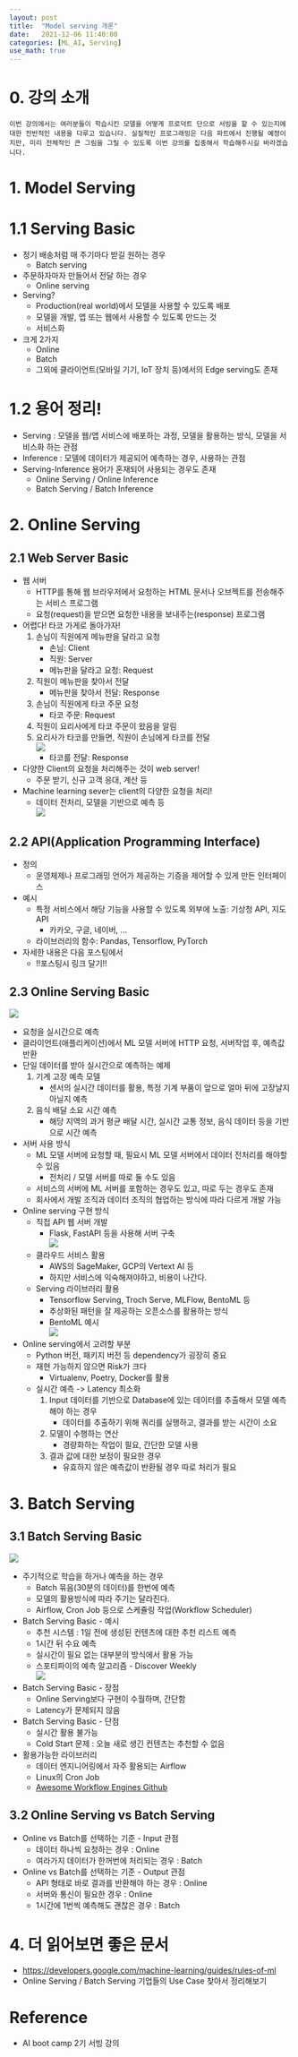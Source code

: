 ```yaml
---
layout: post
title:  "Model serving 개론"
date:   2021-12-06 11:40:00
categories: [ML_AI, Serving]
use_math: true
---
```


# 0. 강의 소개

```
이번 강의에서는 여러분들이 학습시킨 모델을 어떻게 프로덕트 단으로 서빙을 할 수 있는지에 대한 전반적인 내용을 다루고 있습니다. 실질적인 프로그래밍은 다음 파트에서 진행될 예정이지만, 미리 전체적인 큰 그림을 그릴 수 있도록 이번 강의를 집중해서 학습해주시길 바라겠습니다.
```

# 1. Model Serving
# 1.1 Serving Basic
* 정기 배송처럼 매 주기마다 받길 원하는 경우
    * Batch serving
* 주문하자마자 만들어서 전달 하는 경우
    * Online serving
* Serving?
    * Production(real world)에서 모델을 사용할 수 있도록 배포
    * 모델을 개발, 앱 또는 웹에서 사용할 수 있도록 만드는 것
    * 서비스화
* 크게 2가지
    * Online
    * Batch
    * 그외에 클라이언트(모바일 기기, IoT 장치 등)에서의 Edge serving도 존재

# 1.2 용어 정리!
* Serving : 모델을 웹/앱 서비스에 배포하는 과정, 모델을 활용하는 방식, 모델을 서비스화 하는 관점
* Inference : 모델에 데이터가 제공되어 예측하는 경우, 사용하는 관점
* Serving-Inference 용어가 혼재되어 사용되는 경우도 존재
    * Online Serving / Online Inference
    * Batch Serving / Batch Inference

# 2. Online Serving
## 2.1 Web Server Basic
* 웹 서버
    * HTTP를 통해 웹 브라우저에서 요청하는 HTML 문서나 오브젝트를 전송해주는 서비스 프로그램
    * 요청(request)을 받으면 요청한 내용을 보내주는(response) 프로그램
* 어렵다! 타코 가게로 돌아가자!
    1. 손님이 직원에게 메뉴판을 달라고 요청
        * 손님: Client
        * 직원: Server
        * 메뉴판을 달라고 요청: Request
    2. 직원이 메뉴판을 찾아서 전달
        * 메뉴판을 찾아서 전달: Response
    3. 손님이 직원에게 타코 주문 요청
        * 타코 주문: Request
    4. 직원이 요리사에게 타코 주문이 왔음을 알림
    5. 요리사가 타코를 만들면, 직원이 손님에게 타코를 전달  
        ![](/assets/image/mlops/2_1.PNG)  
        * 타코를 전달: Response
* 다양한 Client의 요청을 처리해주는 것이 web server!
    * 주문 받기, 신규 고객 응대, 계산 등
* Machine learning sever는 client의 다양한 요청을 처리!
    * 데이터 전처리, 모델을 기반으로 예측 등  
    ![](/assets/image/mlops/2_2.PNG)  

## 2.2 API(Application Programming Interface)
* 정의
    * 운영체제나 프로그래밍 언어가 제공하는 기증을 제어할 수 있게 만든 인터페이스
* 예시
    * 특정 서비스에서 해당 기능을 사용할 수 있도록 외부에 노출: 기상청 API, 지도 API
        * 카카오, 구글, 네이버, ...
    * 라이브러리의 함수: Pandas, Tensorflow, PyTorch
* 자세한 내용은 다음 포스팅에서
    * !!포스팅시 링크 달기!!

## 2.3 Online Serving Basic
![](/assets/image/mlops/2_3.PNG)  
* 요청을 실시간으로 예측
* 클라이언트(애플리케이션)에서 ML 모델 서버에 HTTP 요청, 서버작업 후, 예측값 반환
* 단일 데이터를 받아 실시간으로 예측하는 예제
    1. 기계 고장 예측 모델
        * 센서의 실시간 데이터를 활용, 특정 기계 부품이 앞으로 얼마 뒤에 고장날지 아닐지 예측
    2. 음식 배달 소요 시간 예측
        * 해당 지역의 과거 평균 배달 시간, 실시간 교통 정보, 음식 데이터 등을 기반으로 시간 예측
* 서버 사용 방식
    * ML 모델 서버에 요청할 때, 필요시 ML 모델 서버에서 데이터 전처리를 해야할 수 있음
        * 전처리 / 모델 서버를 따로 둘 수도 있음
    * 서비스의 서버에 ML 서버를 포함하는 경우도 있고, 따로 두는 경우도 존재
    * 회사에서 개발 조직과 데이터 조직의 협업하는 방식에 따라 다르게 개발 가능
* Online serving 구현 방식
    * 직접 API 웹 서버 개발
        * Flask, FastAPI 등을 사용해 서버 구축  
        ![](/assets/image/mlops/2_4.PNG)  
    * 클라우드 서비스 활용
        * AWS의 SageMaker, GCP의 Vertext AI 등
        * 하지만 서비스에 익숙해져야하고, 비용이 나간다.
    * Serving 라이브러리 활용
        * Tensorflow Serving, Troch Serve, MLFlow, BentoML 등
        * 추상화된 패턴을 잘 제공하는 오픈소스를 활용하는 방식
        * BentoML 예시  
            ![](/assets/image/mlops/2_5.PNG)  
* Online serving에서 고려할 부분
    * Python 버전, 패키지 버전 등 dependency가 굉장히 중요
    * 재현 가능하지 않으면 Risk가 크다
        * Virtualenv, Poetry, Docker를 활용
    * 실시간 예측 -> Latency 최소화
        1. Input 데이터를 기반으로 Database에 있는 데이터를 추출해서 모델 예측해야 하는 경우
            * 데이터를 추출하기 위해 쿼리를 실행하고, 결과를 받는 시간이 소요
        2. 모델이 수행하는 연산
            * 경량화하는 작업이 필요, 간단한 모델 사용
        3. 결과 값에 대한 보정이 필요한 경우
            * 유효하지 않은 예측값이 반환될 경우 따로 처리가 필요

# 3. Batch Serving
## 3.1 Batch Serving Basic
![](/assets/image/mlops/2_6.PNG)  
* 주기적으로 학습을 하거나 예측을 하는 경우
    * Batch 묶음(30분의 데이터)를 한번에 예측
    * 모델의 활용방식에 따라 주기는 달라진다.
    * Airflow, Cron Job 등으로 스케쥴링 작업(Workflow Scheduler)
* Batch Serving Basic - 예시
    * 추천 시스템 : 1일 전에 생성된 컨텐츠에 대한 추천 리스트 예측
    * 1시간 뒤 수요 예측
    * 실시간이 필요 없는 대부분의 방식에서 활용 가능
    * 스포티파이의 예측 알고리즘 - Discover Weekly  
        ![](/assets/image/mlops/2_6.PNG)  
* Batch Serving Basic - 장점
    * Online Serving보다 구현이 수월하며, 간단함
    * Latency가 문제되지 않음
* Batch Serving Basic - 단점
    * 실시간 활용 불가능
    * Cold Start 문제 : 오늘 새로 생긴 컨텐츠는 추천할 수 없음
* 활용가능한 라이브러리
    * 데이터 엔지니어링에서 자주 활용되는 Airflow
    * Linux의 Cron Job
    * [Awesome Workflow Engines Github](https://github.com/meirwah/awesome-workflow-engines)

## 3.2 Online Serving vs Batch Serving
* Online vs Batch를 선택하는 기준 - Input 관점
    * 데이터 하나씩 요청하는 경우 : Online
    * 여라가지 데이터가 한꺼번에 처리되는 경우 : Batch
* Online vs Batch를 선택하는 기준 - Output 관점
    * API 형태로 바로 결과를 반환해야 하는 경우 : Online
    * 서버와 통신이 필요한 경우 : Online
    * 1시간에 1번씩 예측해도 괜찮은 경우 : Batch

# 4. 더 읽어보면 좋은 문서
* https://developers.google.com/machine-learning/guides/rules-of-ml
* Online Serving / Batch Serving 기업들의 Use Case 찾아서 정리해보기

# Reference
* AI boot camp 2기 서빙 강의